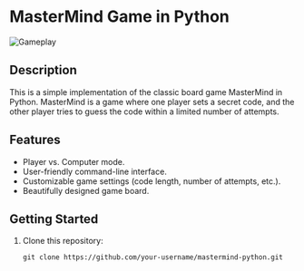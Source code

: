# MasterMind Game in Python

![Gameplay](./images/gameplay.png)

## Description

This is a simple implementation of the classic board game MasterMind in Python. MasterMind is a game where one player sets a secret code, and the other player tries to guess the code within a limited number of attempts.

## Features

- Player vs. Computer mode.
- User-friendly command-line interface.
- Customizable game settings (code length, number of attempts, etc.).
- Beautifully designed game board.

## Getting Started

1. Clone this repository:

   ```shell
   git clone https://github.com/your-username/mastermind-python.git
